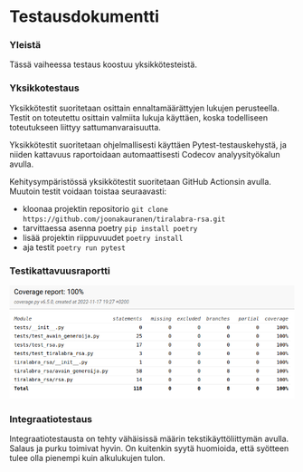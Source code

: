 # Testausdokumentti

### Yleistä

Tässä vaiheessa testaus koostuu yksikkötesteistä.

### Yksikkotestaus

Yksikkötestit suoritetaan osittain ennaltamäärättyjen lukujen perusteella. Testit on toteutettu osittain valmiita lukuja käyttäen, koska todelliseen toteutukseen liittyy sattumanvaraisuutta.

Yksikkötestit suoritetaan ohjelmallisesti käyttäen Pytest-testauskehystä, ja niiden kattavuus raportoidaan automaattisesti Codecov analyysityökalun avulla.



Kehitysympäristössä yksikkötestit suoritetaan GitHub Actionsin avulla. Muutoin testit voidaan toistaa seuraavasti:
- kloonaa projektin repositorio ```git clone https://github.com/joonakauranen/tiralabra-rsa.git```
- tarvittaessa asenna poetry ```pip install poetry```
- lisää projektin riippuvuudet ```poetry install```
- aja testit ```poetry run pytest```

### Testikattavuusraportti

![Alt text](https://github.com/joonakauranen/tiralabra-rsa/blob/main/dokumentaatio/kuvat/coverage-raportti.png)

### Integraatiotestaus

Integraatiotestausta on tehty vähäisissä määrin tekstikäyttöliittymän avulla. Salaus ja purku toimivat hyvin. On kuitenkin syytä huomioida, että syötteen tulee olla pienempi kuin alkulukujen tulon.
